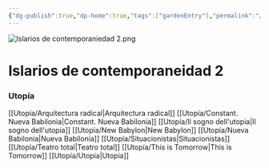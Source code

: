 ```yaml
---
{"dg-publish":true,"dp-home":true,"tags":["gardenEntry"],"permalink":"/Index/","dgPassFrontmatter":true,"created":"2025-05-07T12:30:45.422+02:00","updated":"2025-05-12T15:45:07.327+02:00"}
---
```


![Islarios de contemporaniedad 2.png](/img/user/Anexos/Islarios%20de%20contemporaniedad%202.png)
# Islarios de contemporaneidad 2


### Utopía
[[Utopía/Arquitectura radical\|Arquitectura radical]]
[[Utopía/Constant. Nueva Babilonia\|Constant. Nueva Babilonia]]
[[Utopía/Il sogno dell'utopia\|Il sogno dell'utopia]]
[[Utopía/New Babylon\|New Babylon]]
[[Utopía/Nueva Babilonia\|Nueva Babilonia]]
[[Utopía/Situacionistas\|Situacionistas]]
[[Utopía/Teatro total\|Teatro total]]
[[Utopía/This is Tomorrow\|This is Tomorrow]]
[[Utopía/Utopia\|Utopia]]